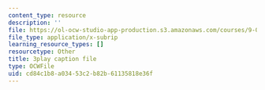```yaml
---
content_type: resource
description: ''
file: https://ol-ocw-studio-app-production.s3.amazonaws.com/courses/9-00sc-introduction-to-psychology-fall-2011/cd84c1b8a03453c2b82b61135818e36f_QvK6YdFKMY8.vtt
file_type: application/x-subrip
learning_resource_types: []
resourcetype: Other
title: 3play caption file
type: OCWFile
uid: cd84c1b8-a034-53c2-b82b-61135818e36f
---
```

